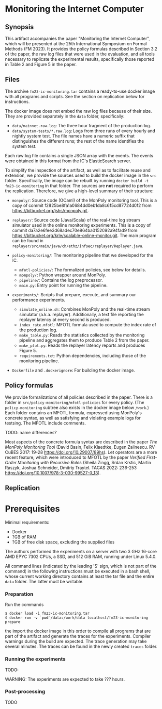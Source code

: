 Monitoring the Internet Computer
================================

Synopsis
--------

This artifact accompanies the paper "Monitoring the Internet Computer", which
will be presented at the 25th International Symposium on Formal Methods
(FM 2023). It provides the policy formulas described in Section 3.2 of the
paper, the raw log files that were used in the evaluation, and all tools
necessary to replicate the experimental results, specifically those reported in
Table 2 and Figure 5 in the paper.


Files
-----

The archive `fm23-ic-monitoring.tar` contains a ready-to-use docker image with
all programs and scripts. See the section on replication below for instructions.

The docker image does not embed the raw log files because of their size.
They are provided separately in the `data` folder, specifically:

- `data/mainnet.raw.log`: The three hour fragment of the production log.
- `data/system-tests/*.raw.log`: Logs from three runs of every hourly and
  nightly system test. The file names have a numeric suffix that distinguishes
  the different runs; the rest of the name identifies the system test.

Each raw log file contains a single JSON array with the events. The events were
obtained in this format from the IC's ElasticSearch server.

To simplify the inspection of the artifact, as well as to facilitate reuse and
extension, we provide the sources used to build the docker image in the `src`
folder. Specifically, the image can be rebuilt by running `docker build -t
fm23-ic-monitoring` in that folder. The sources are **not** required to perform
the replication. Therefore, we give a high-level summary of their structure:

- `monpoly/`: Source code (OCaml) of the MonPoly monitoring tool. This is a copy
  of commit f2825be8fa1a0684dd0eb1da8c6f5cd87724d0f2 from
  <https://bitbucket.org/jshs/monpoly.git>.

- `replayer/`: Source code (Java/Scala) of the real-time log stream simulator
  used in the online monitoring experiments. This is a copy of commit
  da7a2e6fee3d68adec70e864ba0152092a94fad9 from
  <https://bitbucket.org/krle/scalable-online-monitor.git>. The main program can
  be found in `replayer/src/main/java/ch/ethz/infsec/replayer/Replayer.java`.

- `policy-monitoring/`: The monitoring pipeline that we developed for the IC.
  - `mfotl-policies/`: The formalized policies, see below for details.
  - `monpoly/`: Python wrapper around MonPoly.
  - `pipeline/`: Contains the log preprocessor.
  - `main.py`: Entry point for running the pipeline.

- `experiments/`: Scripts that prepare, execute, and summary our performance
  experiments.
  - `simulate_online.sh`: Combines MonPoly and the real-time stream simulator
    (a.k.a. replayer). Additionally, a text file reporting the replayer latency
    at every second is produced.
  - `index_rate.mfotl`: MFOTL formula used to compute the index rate of the
    production log.
  - `make_table.py`: Reads the statistics collected by the monitoring pipeline
    and aggregates them to produce Table 2 from the paper.
  - `make_plot.py`: Reads the replayer latency reports and produces Figure 5.
  - `requirements.txt`: Python dependencies, including those of the monitoring
    pipeline.

- `Dockerfile` and `.dockerignore`: For building the docker image.


Policy formulas
---------------

We provide formalizations of all policies described in the paper. There is
a folder in `src/policy-monitoring/mfotl-policies` for every policy. (The
`policy-monitoring` subtree also exists in the docker image below `/work`.)
Each folder contains an MFOTL formula, expressed using MonPoly's concrete
syntax, as well as satisfying and violating example logs for testsing. The MFOTL
include comments.

TODO: name differences?

Most aspects of the concrete formula syntax are described in the paper *The
MonPoly Monitoring Tool* (David Basin, Felix Klaedtke, Eugen Zalinescu. RV-CuBES
2017: 19-28 <https://doi.org/10.29007/89hs>). Let operators are a more recent
feature, which were introduced to MFOTL by the paper *Verified First-Order
Monitoring with Recursive Rules* (Sheila Zingg, Srdan Krstic, Martin Raszyk,
Joshua Schneider, Dmitriy Traytel. TACAS 2022: 236-253
<https://doi.org/10.1007/978-3-030-99527-0_13>).


Replication
-----------

# Prerequisites

Minimal requirements:

- Docker
- ?GB of RAM
- ?GB of free disk space, excluding the supplied files

The authors performed the experiments on a server with two 3 GHz 16-core
AMD EPYC 7302 CPUs, a SSD, and 512 GiB RAM, running under Linux 5.4.0.

All command lines (indicated by the leading '$' sign, which is not part of the
command) in the following instructions must be executed in a bash shell, whose
current working directory contains at least the tar file and the entire `data`
folder. The latter must be writable.

### Preparation

Run the commands

    $ docker load -i fm23-ic-monitoring.tar
    $ docker run -v `pwd`/data:/work/data localhost/fm23-ic-monitoring prepare

the import the docker image 
in this order to compile all programs that are part of the artifact and generate
the traces for the experiments. Compiler warnings during the build are expected.
The trace generation may take several minutes. The traces can be found in the
newly created `traces` folder.

### Running the experiments

TODO:

WARNING: The experiments are expected to take ??? hours.

### Post-processing

TODO
